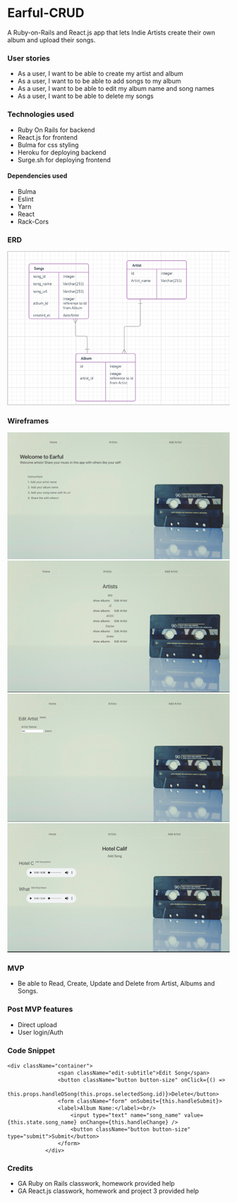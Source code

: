 # Earful-CRUD

A Ruby-on-Rails and React.js app that lets Indie Artists create their own album and upload their songs.

### User stories
- As a user, I want to be able to create my artist and album
- As a user, I want to to be able to add songs to my album
- As a user, I want to be able to edit my album name and song names
- As a user, I want to be able to delete my songs


### Technologies used
- Ruby On Rails for backend 
- React.js for frontend
- Bulma for css styling
- Heroku for deploying backend
- Surge.sh for deploying frontend

#### Dependencies used
- Bulma
- Eslint
- Yarn
- React
- Rack-Cors

### ERD
![Alt](https://github.com/ginnygu/Earful-CRUD/blob/master/ERD%20and%20Wireframes/Screen%20Shot%202018-09-10%20at%2012.32.30%20PM.png)

### Wireframes
![Alt](https://github.com/ginnygu/Earful-CRUD/blob/master/ERD%20and%20Wireframes/Screen%20Shot%202018-09-10%20at%2012.36.27%20PM.png)
![Alt](https://github.com/ginnygu/Earful-CRUD/blob/master/ERD%20and%20Wireframes/Screen%20Shot%202018-09-10%20at%2012.36.40%20PM.png)
![Alt](https://github.com/ginnygu/Earful-CRUD/blob/master/ERD%20and%20Wireframes/Screen%20Shot%202018-09-10%20at%2012.36.52%20PM.png)
![Alt](https://github.com/ginnygu/Earful-CRUD/blob/master/ERD%20and%20Wireframes/Screen%20Shot%202018-09-10%20at%2012.37.26%20PM.png)

### MVP
- Be able to Read, Create, Update and Delete from Artist, Albums and Songs.

### Post MVP features
- Direct upload
- User login/Auth

### Code Snippet
```
<div className="container">
                <span className="edit-subtitle">Edit Song</span>
                <button className="button button-size" onClick={() => 
                this.props.handleDSong(this.props.selectedSong.id)}>Delete</button>
                <form className="form" onSubmit={this.handleSubmit}>
                <label>Album Name:</label><br/>
                    <input type="text" name="song_name" value={this.state.song_name} onChange={this.handleChange} />
                    <button className="button button-size" type="submit">Submit</button>
                </form>
            </div>
```

### Credits
- GA Ruby on Rails classwork, homework provided help
- GA React.js classwork, homework and project 3 provided help


